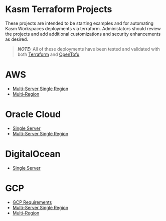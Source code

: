 # Kasm Terraform Projects

These projects are intended to be starting examples and for automating Kasm Workspaces deployments via terraform.
Administators should review the projects and add additional customizations and security enhancements as desired.

> ***NOTE:*** All of these deployments have been tested and validated with both [Terraform](https://www.terraform.io/) and [OpenTofu](https://opentofu.org/)

# AWS
- [Multi-Server Single Region](aws/standard/README.md)
- [Multi-Region](aws/multi_region/README.md)

# Oracle Cloud
- [Single Server](oci/single_server/README.md)
- [Multi-Server Single Region](oci/standard/README.md)

# DigitalOcean
- [Single Server](digitalocean/single_server/README.md)

# GCP
- [GCP Requirements](gcp/README.md)
- [Multi-Server Single Region](gcp/MULTI_SERVER.md)
- [Multi-Region](gcp/MULTI_REGION.md)
